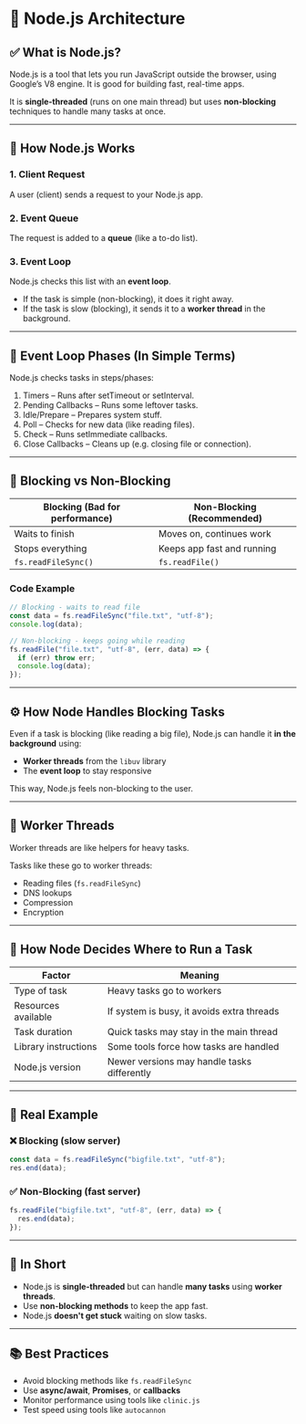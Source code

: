 
# 📘 Node.js Architecture 

## ✅ What is Node.js?
Node.js is a tool that lets you run JavaScript outside the browser, using Google’s V8 engine. It is good for building fast, real-time apps.

It is **single-threaded** (runs on one main thread) but uses **non-blocking** techniques to handle many tasks at once.

---

## 🧭 How Node.js Works

### 1. **Client Request**
A user (client) sends a request to your Node.js app.

### 2. **Event Queue**
The request is added to a **queue** (like a to-do list).

### 3. **Event Loop**
Node.js checks this list with an **event loop**.

- If the task is simple (non-blocking), it does it right away.
- If the task is slow (blocking), it sends it to a **worker thread** in the background.

---

## 🔁 Event Loop Phases (In Simple Terms)
Node.js checks tasks in steps/phases:

1. Timers – Runs after setTimeout or setInterval.
2. Pending Callbacks – Runs some leftover tasks.
3. Idle/Prepare – Prepares system stuff.
4. Poll – Checks for new data (like reading files).
5. Check – Runs setImmediate callbacks.
6. Close Callbacks – Cleans up (e.g. closing file or connection).

---

## 🔄 Blocking vs Non-Blocking

| Blocking (Bad for performance) | Non-Blocking (Recommended) |
|-------------------------------|-----------------------------|
| Waits to finish                | Moves on, continues work     |
| Stops everything               | Keeps app fast and running   |
| `fs.readFileSync()`            | `fs.readFile()`              |

### Code Example

```js
// Blocking - waits to read file
const data = fs.readFileSync("file.txt", "utf-8");
console.log(data);

// Non-blocking - keeps going while reading
fs.readFile("file.txt", "utf-8", (err, data) => {
  if (err) throw err;
  console.log(data);
});
```

---

## ⚙️ How Node Handles Blocking Tasks

Even if a task is blocking (like reading a big file), Node.js can handle it **in the background** using:

- **Worker threads** from the `libuv` library
- The **event loop** to stay responsive

This way, Node.js feels non-blocking to the user.

---

## 🧵 Worker Threads

Worker threads are like helpers for heavy tasks.

Tasks like these go to worker threads:

- Reading files (`fs.readFileSync`)
- DNS lookups
- Compression
- Encryption

---

## 🤖 How Node Decides Where to Run a Task

| Factor                | Meaning                                        |
|----------------------|------------------------------------------------|
| Type of task         | Heavy tasks go to workers                      |
| Resources available  | If system is busy, it avoids extra threads     |
| Task duration        | Quick tasks may stay in the main thread        |
| Library instructions | Some tools force how tasks are handled         |
| Node.js version      | Newer versions may handle tasks differently    |

---

## 🧪 Real Example

### ❌ Blocking (slow server)
```js
const data = fs.readFileSync("bigfile.txt", "utf-8");
res.end(data);
```

### ✅ Non-Blocking (fast server)
```js
fs.readFile("bigfile.txt", "utf-8", (err, data) => {
  res.end(data);
});
```

---

## 📌 In Short

- Node.js is **single-threaded** but can handle **many tasks** using **worker threads**.
- Use **non-blocking methods** to keep the app fast.
- Node.js **doesn't get stuck** waiting on slow tasks.

---

## 📚 Best Practices

- Avoid blocking methods like `fs.readFileSync`
- Use **async/await**, **Promises**, or **callbacks**
- Monitor performance using tools like `clinic.js`
- Test speed using tools like `autocannon`


